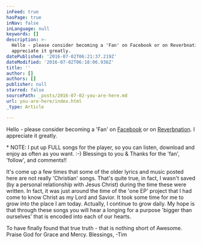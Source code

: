 ```yaml
---
inFeed: true
hasPage: true
inNav: false
inLanguage: null
keywords: []
description: >-
  Hello - please consider becoming a 'Fan' on Facebook or on Reverbnation. I
  appreciate it greatly. 
datePublished: '2016-07-02T06:21:37.219Z'
dateModified: '2016-07-02T06:18:06.936Z'
title: ''
author: []
authors: []
publisher: null
starred: false
sourcePath: _posts/2016-07-02-you-are-here.md
url: you-are-here/index.html
_type: Article

---
```

Hello - please consider becoming a 'Fan' on [Facebook][0] or on [Reverbnation][1]. I appreciate it greatly. 

\* NOTE: I put up FULL songs for the player, so you can listen, download and enjoy as often as you want. :-) Blessings to you & Thanks for the 'fan', 'follow', and comments!! 

It's come up a few times that some of the older lyrics and music posted here are not really 'Christian' songs. That's quite true, in fact, I wasn't saved (by a personal relationship with Jesus Christ) during the time these were written. In fact, it was just around the time of the 'one EP' project that I had come to know Christ as my Lord and Savior. It took some time for me to grow into the place I am today. Actually, I continue to grow daily. My hope is that through these songs you will hear a longing for a purpose 'bigger than ourselves' that is encoded into each of our hearts. 

To have finally found that true truth - that is nothing short of Awesome. Praise God for Grace and Mercy. Blessings, -Tim

[0]: http://www.facebook.com/TimMancusoMusic
[1]: http://www.reverbnation.com/steadfast